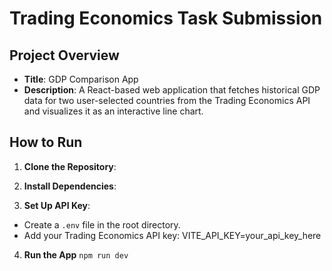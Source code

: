 # Trading Economics Task Submission

## Project Overview

- **Title**: GDP Comparison App
- **Description**: A React-based web application that fetches historical GDP data for two user-selected countries from the Trading Economics API and visualizes it as an interactive line chart.


## How to Run

1. **Clone the Repository**:

2. **Install Dependencies**:

3. **Set Up API Key**:

- Create a `.env` file in the root directory.
- Add your Trading Economics API key:
  VITE_API_KEY=your_api_key_here

4. **Run the App**
   `npm run dev`
